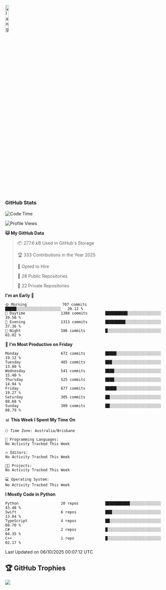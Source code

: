 <p align="left"><img width=15%" src="https://github.com/alansmathew/alansmathew/raw/master/lang.gif" alt="lang image here" /></p>

# <h3 align="left">GitHub Stats</h3>

<!--START_SECTION:waka-->
![Code Time](http://img.shields.io/badge/Code%20Time-612%20hrs%2053%20mins-blue)

![Profile Views](http://img.shields.io/badge/Profile%20Views-3-blue)

**🐱 My GitHub Data** 

> 📦 277.6 kB Used in GitHub's Storage 
 > 
> 🏆 333 Contributions in the Year 2025
 > 
> 💼 Opted to Hire
 > 
> 📜 28 Public Repositories 
 > 
> 🔑 22 Private Repositories 
 > 
**I'm an Early 🐤** 

```text
🌞 Morning                707 commits         █████░░░░░░░░░░░░░░░░░░░░   20.12 % 
🌆 Daytime                1388 commits        ██████████░░░░░░░░░░░░░░░   39.50 % 
🌃 Evening                1313 commits        █████████░░░░░░░░░░░░░░░░   37.36 % 
🌙 Night                  106 commits         █░░░░░░░░░░░░░░░░░░░░░░░░   03.02 % 
```
📅 **I'm Most Productive on Friday** 

```text
Monday                   672 commits         █████░░░░░░░░░░░░░░░░░░░░   19.12 % 
Tuesday                  485 commits         ███░░░░░░░░░░░░░░░░░░░░░░   13.80 % 
Wednesday                541 commits         ████░░░░░░░░░░░░░░░░░░░░░   15.40 % 
Thursday                 525 commits         ████░░░░░░░░░░░░░░░░░░░░░   14.94 % 
Friday                   677 commits         █████░░░░░░░░░░░░░░░░░░░░   19.27 % 
Saturday                 305 commits         ██░░░░░░░░░░░░░░░░░░░░░░░   08.68 % 
Sunday                   309 commits         ██░░░░░░░░░░░░░░░░░░░░░░░   08.79 % 
```


📊 **This Week I Spent My Time On** 

```text
🕑︎ Time Zone: Australia/Brisbane

💬 Programming Languages: 
No Activity Tracked This Week

🔥 Editors: 
No Activity Tracked This Week

🐱‍💻 Projects: 
No Activity Tracked This Week

💻 Operating System: 
No Activity Tracked This Week
```

**I Mostly Code in Python** 

```text
Python                   20 repos            ███████████░░░░░░░░░░░░░░   43.48 % 
Swift                    6 repos             ███░░░░░░░░░░░░░░░░░░░░░░   13.04 % 
TypeScript               4 repos             ██░░░░░░░░░░░░░░░░░░░░░░░   08.70 % 
C#                       2 repos             █░░░░░░░░░░░░░░░░░░░░░░░░   04.35 % 
C++                      1 repo              █░░░░░░░░░░░░░░░░░░░░░░░░   02.17 % 
```




 Last Updated on 06/10/2025 00:07:12 UTC
<!--END_SECTION:waka-->

## 🏆 GitHub Trophies

![](https://github-profile-trophy.vercel.app/?username=samh06&theme=discord&no-frame=true&no-bg=false&margin-w=4)
